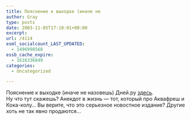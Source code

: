 ```yaml
---
title: Пояснение к выходке (иначе не
author: Gray
type: posts
date: 2003-11-05T17:10:01+00:00
excerpt:
url: /4114
esml_socialcount_LAST_UPDATED:
  - 1496998568
essb_cache_expire:
  - 1616336849
categories:
  - Uncategorized

---
```








Пояснение к выходке (иначе не назовешь) Дней.ру <a href="http://www.information.ru/sab/item/329" target="_blank">здесь</a>.  
Ну что тут скажешь? Анекдот в жизнь &#8212; тот, который про Аквафреш и Кока-колу&#8230; Вы верите, что это серьезное новостное издание? Другие хоть не так явно продаются&#8230;